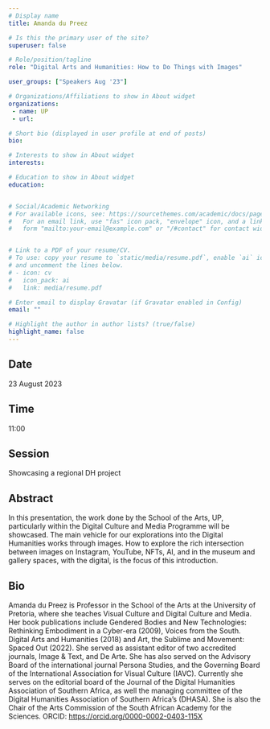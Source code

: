 ```yaml
---
# Display name
title: Amanda du Preez

# Is this the primary user of the site?
superuser: false

# Role/position/tagline
role: "Digital Arts and Humanities: How to Do Things with Images"

user_groups: ["Speakers Aug '23"]

# Organizations/Affiliations to show in About widget
organizations:
 - name: UP
 - url: 

# Short bio (displayed in user profile at end of posts)
bio: 

# Interests to show in About widget
interests: 

# Education to show in About widget
education:


# Social/Academic Networking
# For available icons, see: https://sourcethemes.com/academic/docs/page-builder/#icons
#   For an email link, use "fas" icon pack, "envelope" icon, and a link in the
#   form "mailto:your-email@example.com" or "/#contact" for contact widget.


# Link to a PDF of your resume/CV.
# To use: copy your resume to `static/media/resume.pdf`, enable `ai` icons in `params.toml`, 
# and uncomment the lines below.
# - icon: cv
#   icon_pack: ai
#   link: media/resume.pdf

# Enter email to display Gravatar (if Gravatar enabled in Config)
email: ""

# Highlight the author in author lists? (true/false)
highlight_name: false
---
```


## Date

23 August 2023

## Time

11:00

## Session

Showcasing a regional DH project

## Abstract

In this presentation, the work done by the School of the Arts, UP, particularly within the Digital Culture and Media Programme will be showcased. The main vehicle for our explorations into the Digital Humanities works through images. How to explore the rich intersection between images on Instagram, YouTube, NFTs, AI, and in the museum and gallery spaces, with the digital, is the focus of this introduction.

## Bio

Amanda du Preez is Professor in the School of the Arts at the University of Pretoria, where she teaches Visual Culture and Digital Culture and Media. Her book publications include Gendered Bodies and New Technologies: Rethinking Embodiment in a Cyber-era (2009), Voices from the South. Digital Arts and Humanities (2018) and Art, the Sublime and Movement: Spaced Out (2022). She served as assistant editor of two accredited journals, Image & Text, and De Arte. She has also served on the Advisory Board of the international journal Persona Studies, and the Governing Board of the International Association for Visual Culture (IAVC). Currently she serves on the editorial board of the Journal of the Digital Humanities Association of Southern Africa, as well the managing committee of the Digital Humanities Association of Southern Africa’s (DHASA). She is also the Chair of the Arts Commission of the South African Academy for the Sciences. ORCID: https://orcid.org/0000-0002-0403-115X


